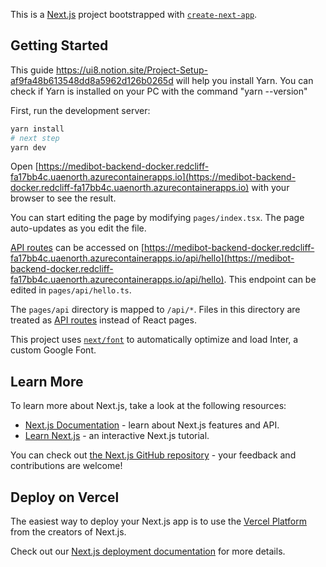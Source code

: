 This is a [Next.js](https://nextjs.org/) project bootstrapped with [`create-next-app`](https://github.com/vercel/next.js/tree/canary/packages/create-next-app).

## Getting Started

This guide https://ui8.notion.site/Project-Setup-af9fa48b613548dd8a5962d126b0265d will help you install Yarn. You can check if Yarn is installed on your PC with the command "yarn --version"

First, run the development server:

```bash
yarn install
# next step
yarn dev

```

Open [https://medibot-backend-docker.redcliff-fa17bb4c.uaenorth.azurecontainerapps.io](https://medibot-backend-docker.redcliff-fa17bb4c.uaenorth.azurecontainerapps.io) with your browser to see the result.

You can start editing the page by modifying `pages/index.tsx`. The page auto-updates as you edit the file.

[API routes](https://nextjs.org/docs/api-routes/introduction) can be accessed on [https://medibot-backend-docker.redcliff-fa17bb4c.uaenorth.azurecontainerapps.io/api/hello](https://medibot-backend-docker.redcliff-fa17bb4c.uaenorth.azurecontainerapps.io/api/hello). This endpoint can be edited in `pages/api/hello.ts`.

The `pages/api` directory is mapped to `/api/*`. Files in this directory are treated as [API routes](https://nextjs.org/docs/api-routes/introduction) instead of React pages.

This project uses [`next/font`](https://nextjs.org/docs/basic-features/font-optimization) to automatically optimize and load Inter, a custom Google Font.

## Learn More

To learn more about Next.js, take a look at the following resources:

-   [Next.js Documentation](https://nextjs.org/docs) - learn about Next.js features and API.
-   [Learn Next.js](https://nextjs.org/learn) - an interactive Next.js tutorial.

You can check out [the Next.js GitHub repository](https://github.com/vercel/next.js/) - your feedback and contributions are welcome!

## Deploy on Vercel

The easiest way to deploy your Next.js app is to use the [Vercel Platform](https://vercel.com/new?utm_medium=default-template&filter=next.js&utm_source=create-next-app&utm_campaign=create-next-app-readme) from the creators of Next.js.

Check out our [Next.js deployment documentation](https://nextjs.org/docs/deployment) for more details.
